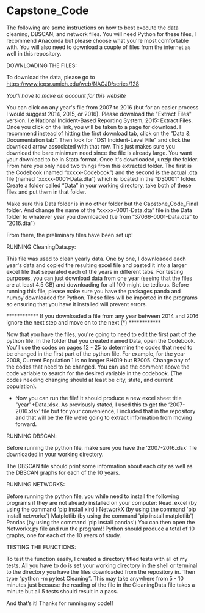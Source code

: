 # Capstone_Code

The following are some instructions on how to best execute the data cleaning, DBSCAN, and network files. You will need Python for these files, I recommend Anaconda but please choose what you're most comfortable with.
You will also need to download a couple of files from the internet as well in this repository.


DOWNLOADING THE FILES:


To download the data, please go to https://www.icpsr.umich.edu/web/NACJD/series/128

*You'll have to make an account for this website*

You can click on any year's file from 2007 to 2016 (but for an easier process I would suggest 2014, 2015, or 2016). Please download the "Extract Files" version. I.e National Incident-Based Reporting System, 2015: Extract Files. Once you click on the link, you will be taken to a page for download.
I recommend instead of hitting the first download tab, click on the "Data & Documentation tab". Then look for "DS1 Incident-Level File" and click the download arrow associated with that row. This just makes sure you download the bare minimum need since the file is already large. You want your download to be in Stata format. Once it's downloaded, unzip the folder. From here you only need two things from this extracted folder. 
The first is the Codebook (named “xxxxx-Codebook”) and the second is the actual .dta file (named “xxxxx-0001-Data.dta”) which is located in the “DS0001” folder. Create a folder called “Data” in your working directory, take both of these files and put them in that folder. 

Make sure this Data folder is in no other folder but the Capstone_Code_Final folder. And change the name of the “xxxxx-0001-Data.dta” file in the Data folder to whatever year you downloaded (i.e from “37066-0001-Data.dta” to "2016.dta")

From there, the preliminary files have been set up!
 
RUNNING CleaningData.py:


This file was used to clean yearly data. One by one, I downloaded each year's data and copied the resulting excel file and pasted it into a larger excel file that separated each of the years in different tabs. For testing purposes, you can just download data from one year (seeing that the files are at least 4.5 GB) and downloading for all 100 might be tedious.
Before running this file, please make sure you have the packages panda and numpy downloaded for Python. These files will be imported in the programs so ensuring that you have it installed will prevent errors.


************ If you downloaded a file from any year between 2014 and 2016 ignore the next step and move on to the next (*) ************


Now that you have the files, you're going to need to edit the first part of the python file. In the folder that you created named Data, open the Codebook. You’ll use the codes on pages 12 - 25 to determine the codes that need to be changed in the first part of the python file. For example, for the year 2008, Current Population 1 is no longer BH019 but B2005. Change any of the codes that need to be changed. You can use the comment above the code variable to search for the desired variable in the codebook. (The codes needing changing should at least be city, state,  and current population).

* Now you can run the file! It should produce a new excel sheet title "year"+Data.xlsx. 
As previously stated, I used this to get the ‘2007-2016.xlsx’ file but for your convenience, I included that in the repository and that will be the file we’re going to extract information from moving forward. 
 
RUNNING DBSCAN: 

Before running the python file, make sure you have the '2007-2016.xlsx' file downloaded in your working directory. 
 
The DBSCAN file should print some information about each city as well as the DBSCAN graphs for each of the 10 years.


RUNNING NETWORKS:

Before running the python file, you while need to install the following programs if they are not already installed on your computer:
Read_excel (by using the command 'pip install xlrd')
NetworkX (by using the command 'pip install networkx')
Matplotlib (by using the command 'pip install matplotlib')
Pandas (by using the command 'pip install pandas')
You can then open the Networkx.py file and run the program!!
Python should produce a total of 10 graphs, one for each of the 10 years of study.


TESTING THE FUNCTIONS: 

To test the function easily, I created a directory titled tests with all of my tests. All you have to do is set your working directory in the shell or terminal to the directory you have the files downloaded from the repository in. Then type “python -m pytest Cleaning”. This may take anywhere from 5 - 10 minutes just because the reading of the file in the CleaningData file takes a minute but all 5 tests should result in a pass. 

And that’s it! Thanks for running my code!!

